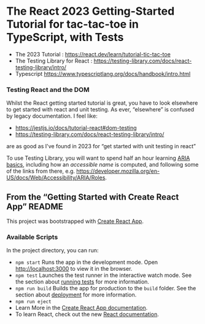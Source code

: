 # The React 2023 Getting-Started Tutorial for tac-tac-toe in TypeScript, with Tests

- The 2023 Tutorial : https://react.dev/learn/tutorial-tic-tac-toe
- The Testing Library for React : https://testing-library.com/docs/react-testing-library/intro/
- Typescript https://www.typescriptlang.org/docs/handbook/intro.html

### Testing React and the DOM

Whilst the React getting started tutorial is great, you have to look elsewhere to get started with react and unit testing. As ever, “elsewhere” is confused by legacy documentation. I feel like:
- https://jestjs.io/docs/tutorial-react#dom-testing
- https://testing-library.com/docs/react-testing-library/intro/

are as good as I've found in 2023 for “get started with unit testing in react”

To use Testing Library, you will want to spend half an hour learning [ARIA basics](https://www.w3.org/TR/using-aria/), including how an <em>accessible name</em> is computed, and following some of the links from there, e.g. https://developer.mozilla.org/en-US/docs/Web/Accessibility/ARIA/Roles.

## From the “Getting Started with Create React App” README

This project was bootstrapped with [Create React App](https://github.com/facebook/create-react-app).

### Available Scripts
In the project directory, you can run:

- `npm start` Runs the app in the development mode. Open [http://localhost:3000](http://localhost:3000) to view it in the browser.
- `npm test` Launches the test runner in the interactive watch mode. See the section about [running tests](https://facebook.github.io/create-react-app/docs/running-tests) for more information.
- `npm run build` Builds the app for production to the `build` folder. See the section about [deployment](https://facebook.github.io/create-react-app/docs/deployment) for more information.
- `npm run eject`
- Learn More in the [Create React App documentation](https://facebook.github.io/create-react-app/docs/getting-started).
- To learn React, check out the new [React documentation](https://react.dev/).
